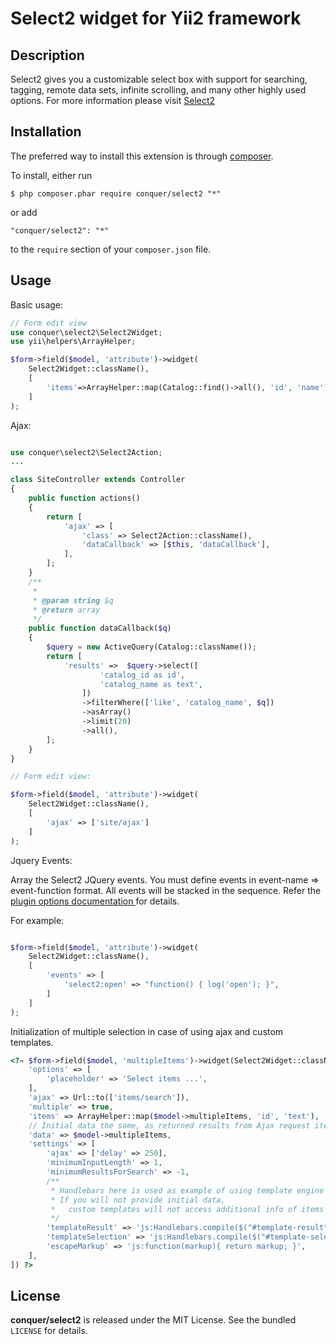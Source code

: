 Select2 widget for Yii2 framework
=================

## Description

Select2 gives you a customizable select box with support for searching, tagging, remote data sets, infinite scrolling, and many other highly used options.
For more information please visit [Select2](https://select2.github.io/) 

## Installation

The preferred way to install this extension is through [composer](http://getcomposer.org/download/). 

To install, either run

```
$ php composer.phar require conquer/select2 "*"
```
or add

```
"conquer/select2": "*"
```

to the ```require``` section of your `composer.json` file.

## Usage

Basic usage:

```php
// Form edit view
use conquer\select2\Select2Widget;
use yii\helpers\ArrayHelper;

$form->field($model, 'attribute')->widget(
    Select2Widget::className(),
    [
        'items'=>ArrayHelper::map(Catalog::find()->all(), 'id', 'name')
    ]
);
```

Ajax:

```php

use conquer\select2\Select2Action;
...

class SiteController extends Controller
{
    public function actions()
    {
        return [
            'ajax' => [
                'class' => Select2Action::className(),
                'dataCallback' => [$this, 'dataCallback'],
            ],
        ];
    }
    /**
     * 
     * @param string $q
     * @return array
     */
    public function dataCallback($q)
    {
        $query = new ActiveQuery(Catalog::className());
        return [
            'results' =>  $query->select([
                    'catalog_id as id',
                    'catalog_name as text', 
                ])
                ->filterWhere(['like', 'catalog_name', $q])
                ->asArray()
                ->limit(20)
                ->all(),
        ];
    }
}

// Form edit view:

$form->field($model, 'attribute')->widget(
    Select2Widget::className(),
    [
        'ajax' => ['site/ajax']
    ]
);
```
Jquery Events:

Array the Select2 JQuery events. You must define events in event-name => event-function format. All events will be stacked in the sequence. Refer the [plugin options documentation ](https://select2.github.io/options.html) for details.

For example:

```php

$form->field($model, 'attribute')->widget(
    Select2Widget::className(),
    [
        'events' => [
            'select2:open' => "function() { log('open'); }",
        ]
    ]
);

```

Initialization of multiple selection in case of using ajax and custom templates.

```php
<?= $form->field($model, 'multipleItems')->widget(Select2Widget::className(), [
    'options' => [
        'placeholder' => 'Select items ...',
    ],
    'ajax' => Url::to(['items/search']),
    'multiple' => true,
    'items' => ArrayHelper::map($model->multipleItems, 'id', 'text'),
    // Initial data the same, as returned results from Ajax request items/search
    'data' => $model->multipleItems,
    'settings' => [
        'ajax' => ['delay' => 250],
        'minimumInputLength' => 1,
        'minimumResultsForSearch' => -1,
        /** 
         * Handlebars here is used as example of using template engine
         * If you will not provide initial data,
         *   custom templates will not access additional info of items
         */
        'templateResult' => 'js:Handlebars.compile($("#template-result").html())',
        'templateSelection' => 'js:Handlebars.compile($("#template-selection").html())',
        'escapeMarkup' => 'js:function(markup){ return markup; }',
    ],
]) ?>
```


## License

**conquer/select2** is released under the MIT License. See the bundled `LICENSE` for details.
